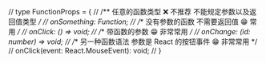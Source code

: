 // type FunctionProps = {
//   /** 任意的函数类型 ❌ 不推荐 不能规定参数以及返回值类型 */
//   onSomething: Function;
//   /** 没有参数的函数 不需要返回值 😁 常用 */
//   onClick: () => void;
//   /** 带函数的参数 😁 非常常用 */
//   onChange: (id: number) => void;
//   /** 另一种函数语法 参数是 React 的按钮事件 😁 非常常用 */
//   onClick(event: React.MouseEvent<HTMLButtonElement>): void;
// }